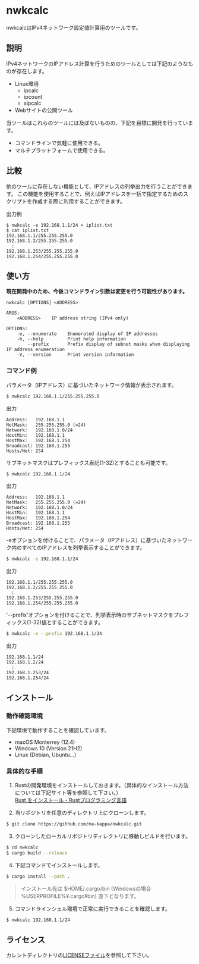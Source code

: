 nwkcalc
===

nwkcalcはIPv4ネットワーク設定値計算用のツールです。

## 説明

IPv4ネットワークのIPアドレス計算を行うためのツールとしては下記のようなものが存在します。
- Linux環境
  - ipcalc
  - ipcount
  - sipcalc
- Webサイトの公開ツール

当ツールはこれらのツールには及ばないものの、下記を目標に開発を行っています。
- コマンドラインで気軽に使用できる。
- マルチプラットフォームで使用できる。

## 比較

他のツールに存在しない機能として、IPアドレスの列挙出力を行うことができます。
この機能を使用することで、例えばIPアドレスを一括で指定するためのスクリプトを作成する際に利用することができます。

出力例
```
$ nwkcalc -e 192.168.1.1/24 > iplist.txt
$ cat iplist.txt
192.168.1.1/255.255.255.0
192.168.1.2/255.255.255.0
  :
192.168.1.253/255.255.255.0
192.168.1.254/255.255.255.0
```

## 使い方

**現在開発中のため、今後コマンドライン引数は変更を行う可能性があります。**

```
nwkcalc [OPTIONS] <ADDRESS>

ARGS:
    <ADDRESS>    IP address string (IPv4 only)

OPTIONS:
    -e, --enumerate    Enumerated display of IP addresses
    -h, --help         Print help information
        --prefix       Prefix display of subnet masks when displaying IP address enumeration
    -V, --version      Print version information
```

### コマンド例
パラメータ（IPアドレス）に基づいたネットワーク情報が表示されます。
```bash
$ nwkcalc 192.168.1.1/255.255.255.0
```
出力
```
Address:   192.168.1.1
NetMask:   255.255.255.0 (=24)
Network:   192.168.1.0/24
HostMin:   192.168.1.1
HostMax:   192.168.1.254
Broadcast: 192.168.1.255
Hosts/Net: 254
```

サブネットマスクはプレフィックス表記(1-32)とすることも可能です。
```bash
$ nwkcalc 192.168.1.1/24
```
出力
```
Address:   192.168.1.1
NetMask:   255.255.255.0 (=24)
Network:   192.168.1.0/24
HostMin:   192.168.1.1
HostMax:   192.168.1.254
Broadcast: 192.168.1.255
Hosts/Net: 254
```

-eオプションを付けることで、パラメータ（IPアドレス）に基づいたネットワーク内のすべてのIPアドレスを列挙表示することができます。
```bash
$ nwkcalc -e 192.168.1.1/24
```
出力
```
192.168.1.1/255.255.255.0
192.168.1.2/255.255.255.0
  :
192.168.1.253/255.255.255.0
192.168.1.254/255.255.255.0
```

'--prefix'オプションを付けることで、列挙表示時のサブネットマスクをプレフィックス(1-32)値とすることができます。
```bash
$ nwkcalc -e --prefix 192.168.1.1/24
```
出力
```
192.168.1.1/24
192.168.1.2/24
  :
192.168.1.253/24
192.168.1.254/24
```

## インストール

### 動作確認環境

下記環境で動作することを確認しています。
- macOS Monterrey (12.4) 
- Windows 10 (Version 21H2)
- Linux (Debian, Ubuntu...)

### 具体的な手順

1. Rustの開発環境をインストールしておきます。（具体的なインストール方法については下記サイト等を参照して下さい。）  
[Rust をインストール \- Rustプログラミング言語](https://www.rust-lang.org/ja/tools/install)

2. 当リポジトリを任意のディレクトリ上にクローンします。
```bash
$ git clone https://github.com/ma-kappa/nwkcalc.git
```

3. クローンしたローカルリポジトリディレクトリに移動しビルドを行います。
```bash
$ cd nwkcalc
$ cargo build --release
```

4. 下記コマンドでインストールします。
```bash
$ cargo install --path .
```
> インストール先は  $HOME/.cargo/bin (Windowsの場合 %USERPROFILE%¥.cargo¥bin) 直下となります。

5. コマンドラインシェル環境で正常に実行できることを確認します。
```bash
$ nwkcalc 192.168.1.1/24
```

## ライセンス

カレントディレクトリの[LICENSEファイル](./LICENSE)を参照して下さい。
